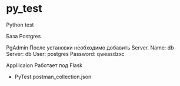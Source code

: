# py_test
Python test

База Postgres


PgAdmin
После установки необходимо добавить Server.
Name: db
Server: db
User: postgres
Password: qweasdzxc

Applilcaion
Работает под Flask

* PyTest.postman_collection.json
